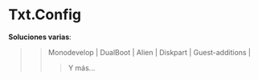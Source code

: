 # Txt.Config
**Soluciones varias**:
>> Monodevelop |
>> DualBoot |
>> Alien |
>> Diskpart |
>> Guest-additions |
>>> Y más...
